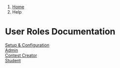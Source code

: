 <br>
<ol class="breadcrumb">
    <li><a href="<%= root_path %>">Home</a></li>
    <li class="active">Help</li>
</ol>
<div class="row center">
    <div class="container center display-container col-md-offset-1 col-md-10">
		<h1 class="headings row left">User Roles Documentation</h1>		
		<div class="row left">
      <div class="info-container center"><a href="/help/setup">Setup & Configuration</a></div>
      <div class="info-container center"><a href="/help/admin">Admin</a></div>
      <div class="info-container center"><a href="/help/creator">Contest Creator</a></div>
      <div class="info-container center"><a href="/help/student">Student</a></div>
		</div>
	</div>
</div>